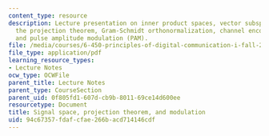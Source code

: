 ```yaml
---
content_type: resource
description: Lecture presentation on inner product spaces, vector subspaces, dimension,
  the projection theorem, Gram-Schmidt orthonormalization, channel encoding and decoding,
  and pulse amplitude modulation (PAM).
file: /media/courses/6-450-principles-of-digital-communication-i-fall-2009/94c67357fdafcfae266bacd714146cdf_MIT6_450F09_slide11.pdf
file_type: application/pdf
learning_resource_types:
- Lecture Notes
ocw_type: OCWFile
parent_title: Lecture Notes
parent_type: CourseSection
parent_uid: 0f805fd1-607d-cb9b-8011-69ce14d600ee
resourcetype: Document
title: Signal space, projection theorem, and modulation
uid: 94c67357-fdaf-cfae-266b-acd714146cdf
---
```

